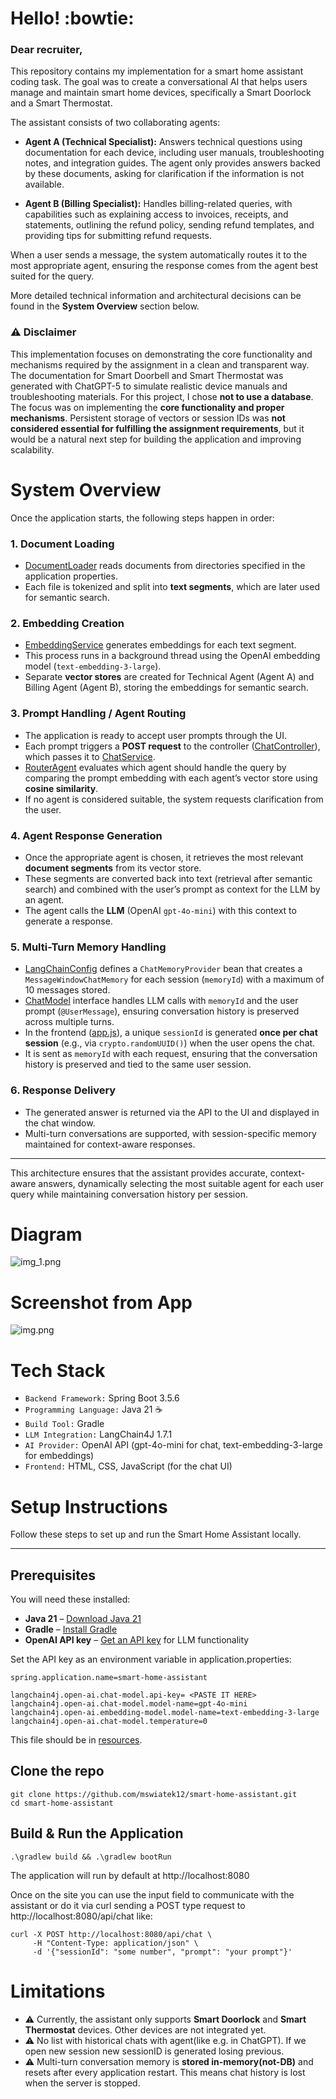 # Hello! :bowtie:
### Dear recruiter,
This repository contains my implementation for a smart home assistant coding task. The goal was to create a conversational AI that helps users manage and maintain smart home devices, specifically a Smart Doorlock and a Smart Thermostat.

The assistant consists of two collaborating agents:

- **Agent A (Technical Specialist):** Answers technical questions using documentation for each device, including user manuals, troubleshooting notes, and integration guides. The agent only provides answers backed by these documents, asking for clarification if the information is not available.

- **Agent B (Billing Specialist):** Handles billing-related queries, with capabilities such as explaining access to invoices, receipts, and statements, outlining the refund policy, sending refund templates, and providing tips for submitting refund requests.

When a user sends a message, the system automatically routes it to the most appropriate agent, ensuring the response comes from the agent best suited for the query.

More detailed technical information and architectural decisions can be found in the **System Overview** section below.

### :warning: Disclaimer

This implementation focuses on demonstrating the core functionality and mechanisms required by the assignment in a clean and transparent way.
The documentation for Smart Doorbell and Smart Thermostat was generated with ChatGPT-5 to simulate realistic device manuals and troubleshooting materials.
For this project, I chose **not to use a database**. The focus was on implementing the **core functionality and proper mechanisms**.
Persistent storage of vectors or session IDs was **not considered essential for fulfilling the assignment requirements**, but it would be a natural next step for building the application and improving scalability.

# System Overview

Once the application starts, the following steps happen in order:

### 1. Document Loading
- [DocumentLoader](src/main/java/com/smartaink/smart_home_assistant/utils/DocumentLoader.java) reads documents from directories specified in the application properties.
- Each file is tokenized and split into **text segments**, which are later used for semantic search.

### 2. Embedding Creation
- [EmbeddingService](src/main/java/com/smartaink/smart_home_assistant/llm/EmbeddingService.java) generates embeddings for each text segment.
- This process runs in a background thread using the OpenAI embedding model (`text-embedding-3-large`).
- Separate **vector stores** are created for Technical Agent (Agent A) and Billing Agent (Agent B), storing the embeddings for semantic search.

### 3. Prompt Handling / Agent Routing
- The application is ready to accept user prompts through the UI.
- Each prompt triggers a **POST request** to the controller ([ChatController](src/main/java/com/smartaink/smart_home_assistant/controller/ChatController.java)), which passes it to [ChatService](src/main/java/com/smartaink/smart_home_assistant/service/ChatService.java).
- [RouterAgent](src/main/java/com/smartaink/smart_home_assistant/service/RouterAgent.java) evaluates which agent should handle the query by comparing the prompt embedding with each agent’s vector store using **cosine similarity**.
- If no agent is considered suitable, the system requests clarification from the user.

### 4. Agent Response Generation
- Once the appropriate agent is chosen, it retrieves the most relevant **document segments** from its vector store.
- These segments are converted back into text (retrieval after semantic search) and combined with the user’s prompt as context for the LLM by an agent.
- The agent calls the **LLM** (OpenAI `gpt-4o-mini`) with this context to generate a response.


### 5. Multi-Turn Memory Handling
- [LangChainConfig](src/main/java/com/smartaink/smart_home_assistant/config/LangChainConfig.java) defines a `ChatMemoryProvider` bean that creates a `MessageWindowChatMemory` for each session (`memoryId`) with a maximum of 10 messages stored.
- [ChatModel](src/main/java/com/smartaink/smart_home_assistant/llm/ChatModel.java) interface handles LLM calls with `memoryId` and the user prompt (`@UserMessage`), ensuring conversation history is preserved across multiple turns.
- In the frontend ([app.js](src/main/resources/static/js/app.js)), a unique `sessionId` is generated **once per chat session** (e.g., via `crypto.randomUUID()`) when the user opens the chat.
- It is sent as `memoryId` with each request, ensuring that the conversation history is preserved and tied to the same user session.

### 6. Response Delivery
- The generated answer is returned via the API to the UI and displayed in the chat window.
- Multi-turn conversations are supported, with session-specific memory maintained for context-aware responses.

---

This architecture ensures that the assistant provides accurate, context-aware answers, dynamically selecting the most suitable agent for each user query while maintaining conversation history per session.

# Diagram
![img_1.png](assets/flowDiagram.png)

# Screenshot from App
![img.png](assets/appScreenshot.png)

# Tech Stack

- `Backend Framework:` Spring Boot 3.5.6
- `Programming Language:` Java 21 :coffee:
- `Build Tool:` Gradle
- `LLM Integration:` LangChain4J 1.7.1
- `AI Provider:` OpenAI API (gpt-4o-mini for chat, text-embedding-3-large for embeddings)
- `Frontend:` HTML, CSS, JavaScript (for the chat UI)

# Setup Instructions

Follow these steps to set up and run the Smart Home Assistant locally.

---

## Prerequisites

You will need these installed:

- **Java 21** – [Download Java 21](https://www.oracle.com/java/technologies/javase/jdk21-archive-downloads.html)
- **Gradle** – [Install Gradle](https://gradle.org/install/)
- **OpenAI API key** – [Get an API key](https://platform.openai.com/account/api-keys) for LLM functionality


Set the API key as an environment variable in application.properties:

```
spring.application.name=smart-home-assistant

langchain4j.open-ai.chat-model.api-key= <PASTE IT HERE>
langchain4j.open-ai.chat-model.model-name=gpt-4o-mini
langchain4j.open-ai.embedding-model.model-name=text-embedding-3-large
langchain4j.open-ai.chat-model.temperature=0
```
This file should be in [resources](src/main/resources).

## Clone the repo
```
git clone https://github.com/mswiatek12/smart-home-assistant.git
cd smart-home-assistant
```

## Build & Run the Application
```
.\gradlew build && .\gradlew bootRun
```
The application will run by default at http://localhost:8080

Once on the site you can use the input field to communicate with the assistant or do it via curl sending a POST type request to http://localhost:8080/api/chat like:
```
curl -X POST http://localhost:8080/api/chat \
     -H "Content-Type: application/json" \
     -d '{"sessionId": "some number", "prompt": "your prompt"}'
```

# Limitations

- :warning: Currently, the assistant only supports **Smart Doorlock** and **Smart Thermostat** devices. Other devices are not integrated yet.
- :warning: No list with historical chats with agent(like e.g. in ChatGPT). If we open new session new sessionID is generated losing previous.
- :warning: Multi-turn conversation memory is **stored in-memory(not-DB)** and resets after every application restart. This means chat history is lost when the server is stopped.